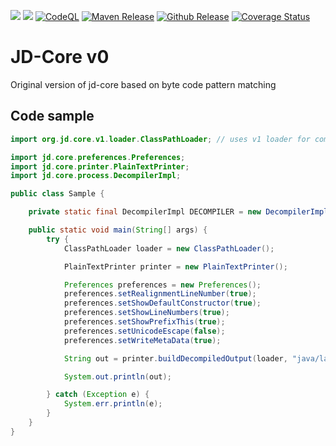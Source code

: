 [![](https://jitpack.io/v/nbauma109/jd-core-v0.svg)](https://jitpack.io/#nbauma109/jd-core-v0)
[![](https://jitci.com/gh/nbauma109/jd-core-v0/svg)](https://jitci.com/gh/nbauma109/jd-core-v0)
[![CodeQL](https://github.com/nbauma109/jd-core-v0/actions/workflows/codeql-analysis.yml/badge.svg?branch=master)](https://github.com/nbauma109/jd-core-v0/actions/workflows/codeql-analysis.yml)
[![Maven Release](https://github.com/nbauma109/jd-core-v0/actions/workflows/maven.yml/badge.svg)](https://github.com/nbauma109/jd-core-v0/actions/workflows/maven.yml)
[![Github Release](https://github.com/nbauma109/jd-core-v0/actions/workflows/release.yml/badge.svg)](https://github.com/nbauma109/jd-core-v0/actions/workflows/release.yml)
[![Coverage Status](https://codecov.io/gh/nbauma109/jd-core-v0/branch/master/graph/badge.svg)](https://app.codecov.io/gh/nbauma109/jd-core-v0)

# JD-Core v0

Original version of jd-core based on byte code pattern matching

## Code sample

```java
import org.jd.core.v1.loader.ClassPathLoader; // uses v1 loader for compatibility

import jd.core.preferences.Preferences;
import jd.core.printer.PlainTextPrinter;
import jd.core.process.DecompilerImpl;

public class Sample {

    private static final DecompilerImpl DECOMPILER = new DecompilerImpl();

    public static void main(String[] args) {
        try {
            ClassPathLoader loader = new ClassPathLoader();

            PlainTextPrinter printer = new PlainTextPrinter();

            Preferences preferences = new Preferences();
            preferences.setRealignmentLineNumber(true);
            preferences.setShowDefaultConstructor(true);
            preferences.setShowLineNumbers(true);
            preferences.setShowPrefixThis(true);
            preferences.setUnicodeEscape(false);
            preferences.setWriteMetaData(true);

            String out = printer.buildDecompiledOutput(loader, "java/lang/String", preferences, DECOMPILER);

            System.out.println(out);

        } catch (Exception e) {
            System.err.println(e);
        }
    }
}
```
